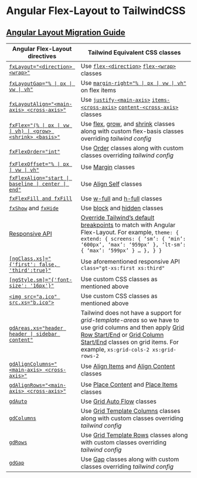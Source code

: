 # Angular Flex-Layout to TailwindCSS

## [Angular Layout Migration Guide](https://amitgharat.wordpress.com/2020/12/26/you-might-not-need-angular-flex-layout)

<!-- https://github.com/angular/flex-layout/issues/1426#issuecomment-1302184078 -->
<!-- https://medium.com/@caerus.karu/farewell-flex-layout-aaa567023769 -->

| **Angular Flex-Layout directives**                                                                                                             | **Tailwind Equivalent CSS classes**                                                                                                                                                                                                                                                                           |
| ---------------------------------------------------------------------------------------------------------------------------------------------- | ------------------------------------------------------------------------------------------------------------------------------------------------------------------------------------------------------------------------------------------------------------------------------------------------------------- |
| [`fxLayout="<direction> <wrap>"`](https://github.com/angular/flex-layout/wiki/fxLayout-API)                                                    | Use [`flex-<direction>`](https://tailwindcss.com/docs/flex-direction) [`flex-<wrap>`](https://tailwindcss.com/docs/flex-wrap) classes                                                                                                                                                                         |
| [`fxLayoutGap="% \| px \| vw \| vh"`](https://github.com/angular/flex-layout/wiki/fxLayoutGap-API)                                             | Use [`margin-right="% \| px \| vw \| vh"`](https://tailwindcss.com/docs/margin) on flex items                                                                                                                                                                                                                 |
| [`fxLayoutAlign="<main-axis> <cross-axis>"`](https://github.com/angular/flex-layout/wiki/fxLayoutAlign-API)                                    | Use [`justify-<main-axis>`](https://tailwindcss.com/docs/justify-content) [`items-<cross-axis>`](https://tailwindcss.com/docs/align-items) [`content-<cross-axis>`](https://tailwindcss.com/docs/align-content) classes                                                                                       |
| [`fxFlex="(% \| px \| vw \| vh) \| <grow> <shrink> <basis>"`](https://github.com/angular/flex-layout/wiki/fxFlex-API)                          | Use [flex](https://tailwindcss.com/docs/flex), [grow](https://tailwindcss.com/docs/flex-grow), and [shrink](https://tailwindcss.com/docs/flex-shrink) classes along with custom flex-basis classes overriding _tailwind config_                                                                               |
| [`fxFlexOrder="int"`](https://github.com/angular/flex-layout/wiki/fxFlexOrder-API)                                                             | Use [Order](https://tailwindcss.com/docs/order) classes along with custom classes overriding _tailwind config_                                                                                                                                                                                                |
| [`fxFlexOffset="% \| px \| vw \| vh"`](https://github.com/angular/flex-layout/wiki/fxLayout-API)                                               | Use [Margin](https://tailwindcss.com/docs/margin) classes                                                                                                                                                                                                                                                     |
| [`fxFlexAlign="start \| baseline \| center \| end"`](https://github.com/angular/flex-layout/wiki/fxFlexAlign-API)                              | Use [Align Self](https://tailwindcss.com/docs/align-self) classes                                                                                                                                                                                                                                             |
| [`fxFlexFill and fxFill`](https://github.com/angular/flex-layout/wiki/fxFlexFill-API)                                                          | Use [w-full](https://tailwindcss.com/docs/width) and [h-full](https://tailwindcss.com/docs/height) classes                                                                                                                                                                                                    |
| [`fxShow`](https://github.com/angular/flex-layout/wiki/fxShow-API) and [`fxHide`](https://github.com/angular/flex-layout/wiki/fxHide-API)      | Use [block](https://tailwindcss.com/docs/display#block) and [hidden](https://tailwindcss.com/docs/display#hidden) classes                                                                                                                                                                                     |
| [Responsive API](https://github.com/angular/flex-layout/wiki/Responsive-API)                                                                   | [Override Tailwind’s default breakpoints](https://tailwindcss.com/docs/breakpoints#custom-media-queries) to match with Angular Flex-Layout. For example, `theme: { extend: { screens: { ‘sm’: { ‘min’: ‘600px’, ‘max’: ‘959px’ }, ‘lt-sm’: { ‘max’: ‘599px’ } … }, } }`                                       |
| [`[ngClass.xs]="{'first': false, 'third':true}"`](https://github.com/angular/flex-layout/wiki/ngClass-API)                                     | Use aforementioned responsive API `class="gt-xs:first xs:third"`                                                                                                                                                                                                                                              |
| [`[ngStyle.sm]="{'font-size': '16px'}"`](https://github.com/angular/flex-layout/wiki/ngStyle-API)                                              | Use custom CSS classes as mentioned above                                                                                                                                                                                                                                                                     |
| [`<img src="a.ico" src.xs="b.ico">`](https://github.com/angular/flex-layout/wiki/imgSrc-API)                                                   | Use custom CSS classes as mentioned above                                                                                                                                                                                                                                                                     |
| [`gdAreas.xs="header header \| sidebar content"`](https://github.com/angular/flex-layout/wiki/Declarative-API-Overview#api-for-dom-containers) | Tailwind does not have a support for _grid-template-areas_ so we have to use grid columns and then apply [Grid Row Start/End](https://tailwindcss.com/docs/grid-row) or [Grid Column Start/End](https://tailwindcss.com/docs/grid-column) classes on grid items. For example, `xs:grid-cols-2 xs:grid-rows-2` |
| [`gdAlignColumns="<main-axis> <cross-axis>"`](https://github.com/angular/flex-layout/wiki/Declarative-API-Overview#api-for-dom-containers)     | Use [Align Items](https://tailwindcss.com/docs/align-items) and [Align Content](https://tailwindcss.com/docs/align-content) classes                                                                                                                                                                           |
| [`gdAlignRows="<main-axis> <cross-axis>"`](https://github.com/angular/flex-layout/wiki/Declarative-API-Overview#api-for-dom-containers)        | Use [Place Content](https://tailwindcss.com/docs/place-content) and [Place Items](https://tailwindcss.com/docs/place-items) classes                                                                                                                                                                           |
| [`gdAuto`](https://github.com/angular/flex-layout/wiki/Declarative-API-Overview#api-for-dom-containers)                                        | Use [Grid Auto Flow](https://tailwindcss.com/docs/grid-auto-flow) classes                                                                                                                                                                                                                                     |
| [`gdColumns`](https://github.com/angular/flex-layout/wiki/Declarative-API-Overview#api-for-dom-containers)                                     | Use [Grid Template Columns](https://tailwindcss.com/docs/grid-template-columns) classes along with custom classes overriding _tailwind config_                                                                                                                                                                |
| [`gdRows`](https://github.com/angular/flex-layout/wiki/Declarative-API-Overview#api-for-dom-containers)                                        | Use [Grid Template Rows](https://tailwindcss.com/docs/grid-template-rows) classes along with custom classes overriding _tailwind config_                                                                                                                                                                      |
| [`gdGap`](https://github.com/angular/flex-layout/wiki/Declarative-API-Overview#api-for-dom-containers)                                         | Use [Gap](https://tailwindcss.com/docs/gap) classes along with custom classes overriding _tailwind config_                                                                                                                                                                                                    |
